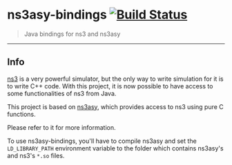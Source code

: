 # ns3asy-bindings [![Build Status](https://travis-ci.org/gscaparrotti/ns3asy-bindings.svg?branch=develop)](https://travis-ci.org/gscaparrotti/ns3asy-bindings)

> Java bindings for ns3 and ns3asy 

---

## Info

[ns3](https://www.nsnam.org/) is a very powerful simulator, but the only way to write simulation for it is to write C++ code. With this
project, it is now possible to have access to some functionalities of ns3 from Java. 

This project is based on [ns3asy](https://github.com/gscaparrotti/ns3asy), which provides access to ns3 using pure C functions. 

Please refer to it for more information. 

To use ns3asy-bindings, you'll have to compile ns3asy and set the `LD_LIBRARY_PATH` environment variable
to the folder which contains ns3asy's and ns3's `*.so` files. 

